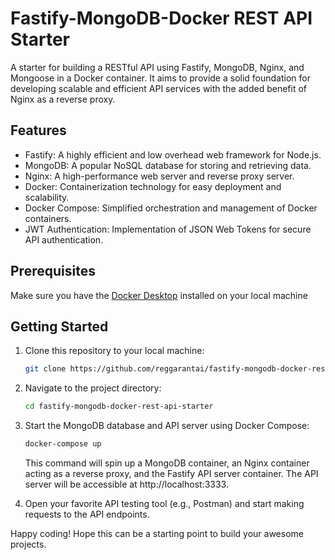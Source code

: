 # Fastify-MongoDB-Docker REST API Starter

A starter for building a RESTful API using Fastify, MongoDB, Nginx, and Mongoose in a Docker container. It aims to provide a solid foundation for developing scalable and efficient API services with the added benefit of Nginx as a reverse proxy.

## Features

- Fastify: A highly efficient and low overhead web framework for Node.js.
- MongoDB: A popular NoSQL database for storing and retrieving data.
- Nginx: A high-performance web server and reverse proxy server.
- Docker: Containerization technology for easy deployment and scalability.
- Docker Compose: Simplified orchestration and management of Docker containers.
- JWT Authentication: Implementation of JSON Web Tokens for secure API authentication.

## Prerequisites

Make sure you have the [Docker Desktop](https://www.docker.com/products/docker-desktop/) installed on your local machine

## Getting Started

1. Clone this repository to your local machine:
   ```bash
   git clone https://github.com/reggarantai/fastify-mongodb-docker-rest-api-starter.git
   ```

2. Navigate to the project directory:
   ```sh
   cd fastify-mongodb-docker-rest-api-starter
   ```

3. Start the MongoDB database and API server using Docker Compose:
   ```sh
   docker-compose up
   ```
   This command will spin up a MongoDB container, an Nginx container acting as a reverse proxy, and the Fastify API server container. The API server will be accessible at http://localhost:3333.

4. Open your favorite API testing tool (e.g., Postman) and start making requests to the API endpoints.

Happy coding! Hope this can be a starting point to build your awesome projects.